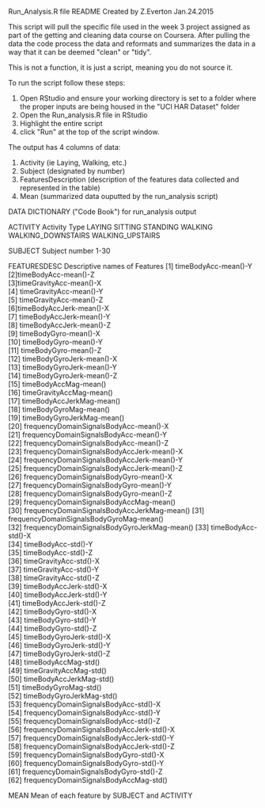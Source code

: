 Run_Analysis.R file README
Created by Z.Everton Jan.24.2015

This script will pull the specific file used in the week 3 project assigned as part of the getting and cleaning data course on Coursera.
After pulling the data the code process the data and reformats and summarizes the data in a way that it can be deemed "clean" or "tidy".

This is not a function, it is just a script, meaning you do not source it. 

To run the script follow these steps:
1. Open RStudio and ensure your working directory is set to a folder where the proper inputs are being housed in the "UCI HAR Dataset" folder
2. Open the Run_analysis.R file in RStudio
3. Highlight the entire script
4. click "Run" at the top of the script window.

The output has 4 columns of data:
1. Activity (ie Laying, Walking, etc.)
2. Subject (designated by number)
3. FeaturesDescription (description of the features data collected and represented in the table)
4. Mean (summarized data ouputted by the run_analysis script)

DATA DICTIONARY ("Code Book") for run_analysis output

ACTIVITY
	Activity Type
	   LAYING
	   SITTING
	   STANDING
	   WALKING
	   WALKING_DOWNSTAIRS
	   WALKING_UPSTAIRS

SUBJECT
	Subject number
	   1-30

FEATURESDESC
	Descriptive names of Features
 	   [1] timeBodyAcc-mean()-Y                         
	   [2]timeBodyAcc-mean()-Z                         
	   [3]timeGravityAcc-mean()-X                     
	   [4] timeGravityAcc-mean()-Y                      
	   [5] timeGravityAcc-mean()-Z                      
	   [6]timeBodyAccJerk-mean()-X                    
	   [7] timeBodyAccJerk-mean()-Y                     
	   [8] timeBodyAccJerk-mean()-Z                     
	   [9] timeBodyGyro-mean()-X                       
	  [10] timeBodyGyro-mean()-Y                        
	  [11] timeBodyGyro-mean()-Z                        
	  [12] timeBodyGyroJerk-mean()-X                   
	  [13] timeBodyGyroJerk-mean()-Y                    
	  [14] timeBodyGyroJerk-mean()-Z                    
	  [15] timeBodyAccMag-mean()                       
	  [16] timeGravityAccMag-mean()                     
	  [17] timeBodyAccJerkMag-mean()                    
	  [18] timeBodyGyroMag-mean()                      
	  [19] timeBodyGyroJerkMag-mean()                   
	  [20] frequencyDomainSignalsBodyAcc-mean()-X       
	  [21] frequencyDomainSignalsBodyAcc-mean()-Y      
	  [22] frequencyDomainSignalsBodyAcc-mean()-Z       
	  [23] frequencyDomainSignalsBodyAccJerk-mean()-X   
	  [24] frequencyDomainSignalsBodyAccJerk-mean()-Y  
	  [25] frequencyDomainSignalsBodyAccJerk-mean()-Z   
	  [26] frequencyDomainSignalsBodyGyro-mean()-X      
	  [27] frequencyDomainSignalsBodyGyro-mean()-Y     
	  [28] frequencyDomainSignalsBodyGyro-mean()-Z      
	  [29] frequencyDomainSignalsBodyAccMag-mean()      
	  [30] frequencyDomainSignalsBodyAccJerkMag-mean() 
	  [31] frequencyDomainSignalsBodyGyroMag-mean()     
	  [32] frequencyDomainSignalsBodyGyroJerkMag-mean() 
	  [33] timeBodyAcc-std()-X                         
	  [34] timeBodyAcc-std()-Y                          
	  [35] timeBodyAcc-std()-Z                          
	  [36] timeGravityAcc-std()-X                      
	  [37] timeGravityAcc-std()-Y                       
  	  [38] timeGravityAcc-std()-Z                       
	  [39] timeBodyAccJerk-std()-X                     
	  [40] timeBodyAccJerk-std()-Y                      
	  [41] timeBodyAccJerk-std()-Z                      
	  [42] timeBodyGyro-std()-X                        
	  [43] timeBodyGyro-std()-Y                         
	  [44] timeBodyGyro-std()-Z                         
	  [45] timeBodyGyroJerk-std()-X                    
	  [46] timeBodyGyroJerk-std()-Y                     
	  [47] timeBodyGyroJerk-std()-Z                     
	  [48] timeBodyAccMag-std()                        
	  [49] timeGravityAccMag-std()                      
	  [50] timeBodyAccJerkMag-std()                     
	  [51] timeBodyGyroMag-std()                       
	  [52] timeBodyGyroJerkMag-std()                    
	  [53] frequencyDomainSignalsBodyAcc-std()-X        
	  [54] frequencyDomainSignalsBodyAcc-std()-Y       
	  [55] frequencyDomainSignalsBodyAcc-std()-Z        
	  [56] frequencyDomainSignalsBodyAccJerk-std()-X    
	  [57] frequencyDomainSignalsBodyAccJerk-std()-Y   
	  [58] frequencyDomainSignalsBodyAccJerk-std()-Z    
	  [59] frequencyDomainSignalsBodyGyro-std()-X       
	  [60] frequencyDomainSignalsBodyGyro-std()-Y      
	  [61] frequencyDomainSignalsBodyGyro-std()-Z       
	  [62] frequencyDomainSignalsBodyAccMag-std()

MEAN
	Mean of each feature by SUBJECT and ACTIVITY	   